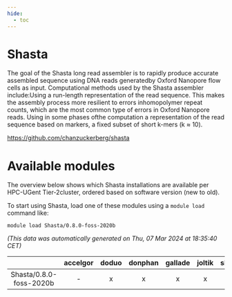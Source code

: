 ```yaml
---
hide:
  - toc
---
```


Shasta
======


The goal of the Shasta long read assembler is to rapidly produce accurate assembled sequence using DNA reads generatedby Oxford Nanopore flow cells as input. Computational methods used by the Shasta assembler include:Using a run-length representation of the read sequence. This makes the assembly process more resilient to errors inhomopolymer repeat counts, which are the most common type of errors in Oxford Nanopore reads. Using in some phases ofthe computation a representation of the read sequence based on markers, a fixed subset of short k-mers (k ≈ 10).

https://github.com/chanzuckerberg/shasta
# Available modules


The overview below shows which Shasta installations are available per HPC-UGent Tier-2cluster, ordered based on software version (new to old).

To start using Shasta, load one of these modules using a `module load` command like:

```shell
module load Shasta/0.8.0-foss-2020b
```

*(This data was automatically generated on Thu, 07 Mar 2024 at 18:35:40 CET)*  

| |accelgor|doduo|donphan|gallade|joltik|skitty|
| :---: | :---: | :---: | :---: | :---: | :---: | :---: |
|Shasta/0.8.0-foss-2020b|-|x|x|x|x|x|
